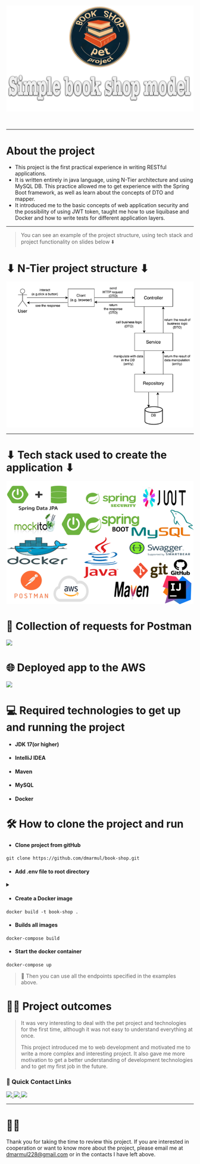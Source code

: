 ![The Well App](image/bookShop-pet-logo.png)

<br />

---

# About the project

- This project is the first practical experience in writing RESTful applications. 
- It is written entirely in java language, using N-Tier architecture and using MySQL DB.
This practice allowed me to get experience with the Spring Boot framework, as well as learn about the concepts of DTO and mapper. 
- It introduced me to the basic concepts of web application security and the possibility of using JWT token, 
taught me how to use liquibase and Docker and how to write tests for different application layers. 
---
>You can see an example of the project structure, using tech stack and project functionality on slides below ⬇️

# ⬇ N-Tier project structure ⬇
![The Architectural Structure](image/architecturalStructure.png)

---

# ⬇ Tech stack used to create the application ⬇
![Using Technologies](image/usingTechnologies.png)

# 🔧 Collection of requests for Postman
<a href='https://pet-project-2717.postman.co/workspace/pet-project-Workspace~688a855e-fd66-4695-8f92-7590fec60cfa/collection/26742545-31c90dbb-7278-4f32-96ea-2d3072e1fb48?action=share&creator=26742545'>
<img src='https://img.shields.io/badge/Postman-orange?style=for-the-badge'>
</a>

# 🌐 Deployed app to the AWS
<a href='http://ec2-13-49-49-233.eu-north-1.compute.amazonaws.com/swagger-ui/index.html#/'>
<img src='https://img.shields.io/badge/AWS-purple?style=for-the-badge'>
</a>

# 💻 Required technologies to get up and running the project
- #### JDK 17(or higher)
- #### IntelliJ IDEA
- #### Maven
- #### MySQL
- #### Docker

# 🛠️ How to clone the project and run
- #### Clone project from gitHub
```
git clone https://github.com/dmarmul/book-shop.git
``` 

- #### Add .env file to root directory 
<details>
<summary>
</summary>
  <img src='image/envSettings.png'/>
</details>

- #### Create a Docker image
```
docker build -t book-shop .
``` 
- #### Builds all images
```
docker-compose build
``` 
- #### Start the docker container
```
docker-compose up
``` 

> 🎯 Then you can use all the endpoints specified in the examples above.

# 👨‍💻 Project outcomes

>It was very interesting to deal with the pet project and technologies for the first time, although it was not easy to understand everything at once.
> 
>This project introduced me to web development and motivated me to write a more complex and interesting project. 
It also gave me more motivation to get a better understanding of development technologies and to get my first job in the future.

### 📲 Quick Contact Links

<a href='https://t.me/BaGer_1'>

<img src='https://img.shields.io/badge/Telegram-blue?style=for-the-badge'>

</a>

<a href='https://github.com/dmarmul'>

<img src='https://img.shields.io/badge/GitHub-black?style=for-the-badge'>

</a>

<a href='https://www.linkedin.com/in/%D0%B4%D0%B8%D0%BC%D0%B0-%D0%BC%D0%B0%D1%80%D0%BC%D1%83%D0%BB%D1%8C-479ab6332'>

<img src='https://img.shields.io/badge/LinkedIn-blue?style=for-the-badge'>

</a>

<br />

---

# 👨‍🎓

Thank you for taking the time to review this project. 
If you are interested in cooperation or want to know more about the project, 
please email me at dmarmul228@gmail.com or in the contacts I have left above. 
